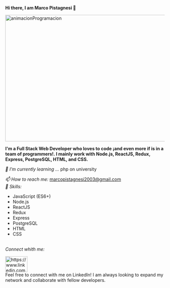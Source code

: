 <p size="10"><strong>Hi there, I am Marco Pistagnesi 👋</strong></p>

<img width="600" height="400" align="center" src="https://static.wixstatic.com/media/669128_ec1c7a78e9694aec8a07c2e48b292ae1~mv2.gif" alt="animacionProgramacion"/>
  
<strong>I'm a Full Stack Web Developer who loves to code ¡and even more if is in a team of programmers!. I mainly work with Node.js, ReactJS, Redux, Express, PostgreSQL, HTML, and CSS.</strong>

<em>🌱 I’m currently learning ...</em>
php on university

<em>📫 How to reach me:</em> 
marcopistagnesi2003@gmail.com
<br/>
<em>🚀 Skills:</em>
<ul>
<li>JavaScript (ES6+)</li>
<li>Node.js</li>
<li>ReactJS</li>
<li>Redux</li>
<li>Express</li>
<li>PostgreSQL</li>
<li>HTML</li>
<li>CSS</li>
</ul>
<br/>
<em>Connect whith me:</em> 
<p>
<a href="https://linkedin.com/in/marco-pistagnesi-0a3993243/" target="_blank"><img align="center" src="https://cdn.jsdelivr.net/npm/simple-icons@3.0.1/icons/linkedin.svg" alt="https://www.linkedin.com/in/marco-pistagnesi-0a3993243/" height="50" width="70" /></a>
<br/>
Feel free to connect with me on LinkedIn! I am always looking to expand my network and collaborate with fellow developers.
</p>

